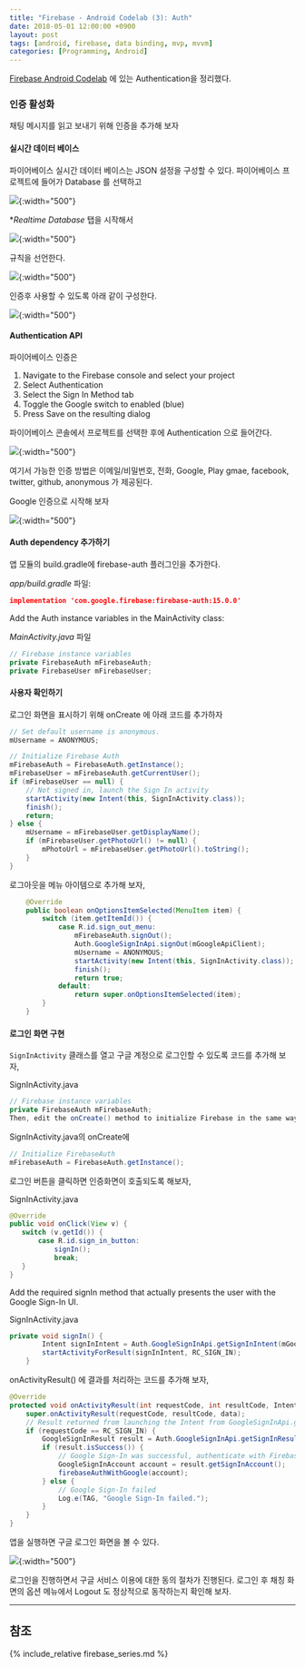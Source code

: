 ```yaml
---
title: "Firebase - Android Codelab (3): Auth"
date: 2018-05-01 12:00:00 +0900
layout: post
tags: [android, firebase, data binding, mvp, mvvm]
categories: [Programming, Android]
---
```


[Firebase Android Codelab](https://codelabs.developers.google.com/codelabs/firebase-android/) 에 있는 Authentication을 정리했다.


### 인증 활성화

채팅 메시지를 읽고 보내기 위해 인증을 추가해 보자

#### 실시간 데이터 베이스

파이어베이스 실시간 데이터 베이스는 JSON 설정을 구성할 수 있다. 파이어베이스 프로젝트에 들어가 Database 를 선택하고 

![](/images/google/firebase-database-01.png){:width="500"}

**Realtime Database* 탭을 시작해서

![](/images/google/firebase-database-02.png){:width="500"}

규칙을 선언한다.

![](/images/google/firebase-database-03.png){:width="500"}

인증후 사용할 수 있도록 아래 같이 구성한다.

![](/images/google/firebase-database-04.png){:width="500"}


#### Authentication API

파이어베이스 인증은

1. Navigate to the Firebase console and select your project
2. Select Authentication
3. Select the Sign In Method tab
4. Toggle the Google switch to enabled (blue)
5. Press Save on the resulting dialog


파이어베이스 콘솔에서 프로젝트를 선택한 후에 Authentication 으로 들어간다.

![](/images/google/firebase-authentication-01.png){:width="500"}

여기서 가능한 인증 방법은 이메일/비밀번호, 전화, Google, Play gmae, facebook, twitter, github, anonymous 가 제공된다.

Google 인증으로 시작해 보자

![](/images/google/firebase-authentication-03.png){:width="500"}

#### Auth dependency 추가하기

앱 모듈의 build.gradle에 firebase-auth 플러그인을 추가한다.

*app/build.gradle* 파일:

```json
implementation 'com.google.firebase:firebase-auth:15.0.0'
```

Add the Auth instance variables in the MainActivity class:

*MainActivity.java* 파일

```java
// Firebase instance variables
private FirebaseAuth mFirebaseAuth;
private FirebaseUser mFirebaseUser;
```


#### 사용자 확인하기

로그인 화면을 표시하기 위해 onCreate 에 아래 코드를 추가하자

```java
// Set default username is anonymous.
mUsername = ANONYMOUS;

// Initialize Firebase Auth
mFirebaseAuth = FirebaseAuth.getInstance();
mFirebaseUser = mFirebaseAuth.getCurrentUser();
if (mFirebaseUser == null) {
    // Not signed in, launch the Sign In activity
    startActivity(new Intent(this, SignInActivity.class));
    finish();
    return;
} else {
    mUsername = mFirebaseUser.getDisplayName();
    if (mFirebaseUser.getPhotoUrl() != null) {
        mPhotoUrl = mFirebaseUser.getPhotoUrl().toString();
    }
}
```

로그아웃을 메뉴 아이템으로 추가해 보자,

```java
    @Override
    public boolean onOptionsItemSelected(MenuItem item) {
        switch (item.getItemId()) {
            case R.id.sign_out_menu:
                mFirebaseAuth.signOut();
                Auth.GoogleSignInApi.signOut(mGoogleApiClient);
                mUsername = ANONYMOUS;
                startActivity(new Intent(this, SignInActivity.class));
                finish();
                return true;
            default:
                return super.onOptionsItemSelected(item);
        }
    }
```

#### 로그인 화면 구현

`SignInActivity` 클래스를 열고 구글 계정으로 로그인할 수 있도록 코드를 추가해 보자,

SignInActivity.java

```java
// Firebase instance variables
private FirebaseAuth mFirebaseAuth;
Then, edit the onCreate() method to initialize Firebase in the same way you did in MainActivity:
```

SignInActivity.java의 onCreate에 

```java
// Initialize FirebaseAuth
mFirebaseAuth = FirebaseAuth.getInstance();
```


로그인 버튼을 클릭하면 인증화면이 호출되도록 해보자,

SignInActivity.java

```java
@Override
public void onClick(View v) {
   switch (v.getId()) {
       case R.id.sign_in_button:
           signIn();
           break;
   }
}
```

Add the required signIn method that actually presents the user with the Google Sign-In UI.

SignInActivity.java

```java
private void signIn() {
        Intent signInIntent = Auth.GoogleSignInApi.getSignInIntent(mGoogleApiClient);
        startActivityForResult(signInIntent, RC_SIGN_IN);
    }
```


onActivityResult() 에 결과를 처리하는 코드를 추가해 보자,

```java
@Override
protected void onActivityResult(int requestCode, int resultCode, Intent data) {
    super.onActivityResult(requestCode, resultCode, data);
    // Result returned from launching the Intent from GoogleSignInApi.getSignInIntent(...);
    if (requestCode == RC_SIGN_IN) {
        GoogleSignInResult result = Auth.GoogleSignInApi.getSignInResultFromIntent(data);
        if (result.isSuccess()) {
            // Google Sign-In was successful, authenticate with Firebase
            GoogleSignInAccount account = result.getSignInAccount();
            firebaseAuthWithGoogle(account);
        } else {
            // Google Sign-In failed
            Log.e(TAG, "Google Sign-In failed.");
        }
    }
}
```

앱을 실행하면 구글 로그인 화면을 볼 수 있다.

![](/images/google/firebase-authentication-04-signin.png){:width="500"}

로그인을 진행하면서 구글 서비스 이용에 대한 동의 절차가 진행된다. 로그인 후 채칭 화면의 옵션 메뉴에서 Logout 도 정상적으로 동작하는지 확인해 보자.


---

## 참조

{% include_relative firebase_series.md %}



